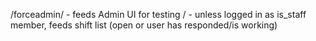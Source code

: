 


/forceadmin/  - feeds Admin UI for testing
/ 			  - unless logged in as is_staff member, feeds shift list (open or user has responded/is working)

